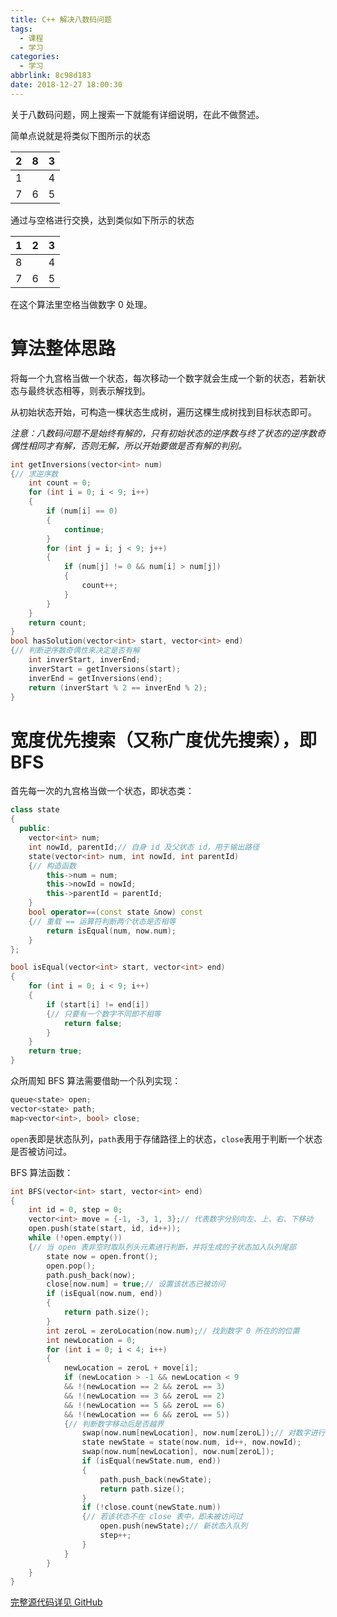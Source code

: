 ```yaml
---
title: C++ 解决八数码问题
tags:
  - 课程
  - 学习
categories:
  - 学习
abbrlink: 8c98d183
date: 2018-12-27 18:00:30
---
```


关于八数码问题，网上搜索一下就能有详细说明，在此不做赘述。

简单点说就是将类似下图所示的状态

|  2   |  8   |  3   |
| :--: | :--: | :--: |
|  1   |      |  4   |
|  7   |  6   |  5   |

通过与空格进行交换，达到类似如下所示的状态

|  1   |  2   |  3   |
| :--: | :--: | :--: |
|  8   |      |  4   |
|  7   |  6   |  5   |

在这个算法里空格当做数字 0 处理。

<!--more-->

# 算法整体思路

将每一个九宫格当做一个状态，每次移动一个数字就会生成一个新的状态，若新状态与最终状态相等，则表示解找到。

从初始状态开始，可构造一棵状态生成树，遍历这棵生成树找到目标状态即可。

*注意：八数码问题不是始终有解的，只有初始状态的逆序数与终了状态的逆序数奇偶性相同才有解，否则无解，所以开始要做是否有解的判别。*

```c++
int getInversions(vector<int> num)
{// 求逆序数
    int count = 0;
    for (int i = 0; i < 9; i++)
    {
        if (num[i] == 0)
        {
            continue;
        }
        for (int j = i; j < 9; j++)
        {
            if (num[j] != 0 && num[i] > num[j])
            {
                count++;
            }
        }
    }
    return count;
}
bool hasSolution(vector<int> start, vector<int> end)
{// 判断逆序数奇偶性来决定是否有解
    int inverStart, inverEnd;
    inverStart = getInversions(start);
    inverEnd = getInversions(end);
    return (inverStart % 2 == inverEnd % 2);
}
```



# 宽度优先搜索（又称广度优先搜索），即 BFS

首先每一次的九宫格当做一个状态，即状态类：

```c++
class state
{
  public:
    vector<int> num;
    int nowId, parentId;// 自身 id 及父状态 id，用于输出路径
    state(vector<int> num, int nowId, int parentId)
    {// 构造函数
        this->num = num;
        this->nowId = nowId;
        this->parentId = parentId;
    }
    bool operator==(const state &now) const
    {// 重载 == 运算符判断两个状态是否相等
        return isEqual(num, now.num);
    }
};
```

```c++
bool isEqual(vector<int> start, vector<int> end)
{
    for (int i = 0; i < 9; i++)
    {
        if (start[i] != end[i])
        {// 只要有一个数字不同即不相等
            return false;
        }
    }
    return true;
}
```

众所周知 BFS 算法需要借助一个队列实现：

```c++
queue<state> open;
vector<state> path;
map<vector<int>, bool> close;
```

`open`表即是状态队列，`path`表用于存储路径上的状态，`close`表用于判断一个状态是否被访问过。

BFS 算法函数：

```c++
int BFS(vector<int> start, vector<int> end)
{
    int id = 0, step = 0;
    vector<int> move = {-1, -3, 1, 3};// 代表数字分别向左、上、右、下移动
    open.push(state(start, id, id++));
    while (!open.empty())
    {// 当 open 表非空时取队列头元素进行判断，并将生成的子状态加入队列尾部
        state now = open.front();
        open.pop();
        path.push_back(now);
        close[now.num] = true;// 设置该状态已被访问
        if (isEqual(now.num, end))
        {
            return path.size();
        }
        int zeroL = zeroLocation(now.num);// 找到数字 0 所在的的位置
        int newLocation = 0;
        for (int i = 0; i < 4; i++)
        {
            newLocation = zeroL + move[i];
            if (newLocation > -1 && newLocation < 9 
            && !(newLocation == 2 && zeroL == 3) 
            && !(newLocation == 3 && zeroL == 2) 
            && !(newLocation == 5 && zeroL == 6) 
            && !(newLocation == 6 && zeroL == 5))
            {// 判断数字移动后是否越界
                swap(now.num[newLocation], now.num[zeroL]);// 对数字进行移动
                state newState = state(now.num, id++, now.nowId);
                swap(now.num[newLocation], now.num[zeroL]);
                if (isEqual(newState.num, end))
                {
                    path.push_back(newState);
                    return path.size();
                }
                if (!close.count(newState.num))
                {// 若该状态不在 close 表中，即未被访问过
                    open.push(newState);// 新状态入队列
                    step++;
                }
            }
        }
    }
}
```

[完整源代码详见 GitHub](https://github.com/zsgdyf/Git-For-Class/blob/master/ArtificialIntelligence/BFS.cpp)